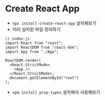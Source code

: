 # Create React App
- `npx install create-react-app` 설치해보기
- 미리 설치된 파일 정리하기
```
// index.js
import React from "react";
import ReactDOM from "react-dom";
import App from "./App";

ReactDOM.render(
  <React.StrictMode>
    <App />
  </React.StrictMode>,
  document.getElementById("root")
);

```
- `npm install prop-types` 설치해서 사용해보기